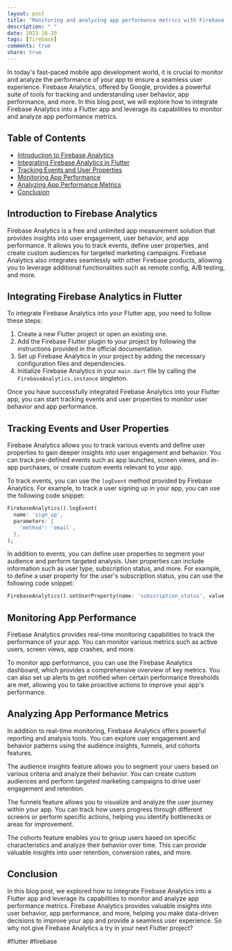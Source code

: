 ```yaml
---
layout: post
title: "Monitoring and analyzing app performance metrics with Firebase Analytics in Flutter"
description: " "
date: 2023-10-20
tags: [firebase]
comments: true
share: true
---
```


In today's fast-paced mobile app development world, it is crucial to monitor and analyze the performance of your app to ensure a seamless user experience. Firebase Analytics, offered by Google, provides a powerful suite of tools for tracking and understanding user behavior, app performance, and more. In this blog post, we will explore how to integrate Firebase Analytics into a Flutter app and leverage its capabilities to monitor and analyze app performance metrics.

## Table of Contents
- [Introduction to Firebase Analytics](#introduction-to-firebase-analytics)
- [Integrating Firebase Analytics in Flutter](#integrating-firebase-analytics-in-flutter)
- [Tracking Events and User Properties](#tracking-events-and-user-properties)
- [Monitoring App Performance](#monitoring-app-performance)
- [Analyzing App Performance Metrics](#analyzing-app-performance-metrics)
- [Conclusion](#conclusion)

## Introduction to Firebase Analytics

Firebase Analytics is a free and unlimited app measurement solution that provides insights into user engagement, user behavior, and app performance. It allows you to track events, define user properties, and create custom audiences for targeted marketing campaigns. Firebase Analytics also integrates seamlessly with other Firebase products, allowing you to leverage additional functionalities such as remote config, A/B testing, and more.

## Integrating Firebase Analytics in Flutter

To integrate Firebase Analytics into your Flutter app, you need to follow these steps:

1. Create a new Flutter project or open an existing one.
2. Add the Firebase Flutter plugin to your project by following the instructions provided in the official documentation.
3. Set up Firebase Analytics in your project by adding the necessary configuration files and dependencies.
4. Initialize Firebase Analytics in your `main.dart` file by calling the `FirebaseAnalytics.instance` singleton.

Once you have successfully integrated Firebase Analytics into your Flutter app, you can start tracking events and user properties to monitor user behavior and app performance.

## Tracking Events and User Properties

Firebase Analytics allows you to track various events and define user properties to gain deeper insights into user engagement and behavior. You can track pre-defined events such as app launches, screen views, and in-app purchases, or create custom events relevant to your app.

To track events, you can use the `logEvent` method provided by Firebase Analytics. For example, to track a user signing up in your app, you can use the following code snippet:

```dart
FirebaseAnalytics().logEvent(
  name: 'sign_up',
  parameters: {
    'method': 'email',
  },
);
```

In addition to events, you can define user properties to segment your audience and perform targeted analysis. User properties can include information such as user type, subscription status, and more. For example, to define a user property for the user's subscription status, you can use the following code snippet:

```dart
FirebaseAnalytics().setUserProperty(name: 'subscription_status', value: 'premium');
```

## Monitoring App Performance

Firebase Analytics provides real-time monitoring capabilities to track the performance of your app. You can monitor various metrics such as active users, screen views, app crashes, and more.

To monitor app performance, you can use the Firebase Analytics dashboard, which provides a comprehensive overview of key metrics. You can also set up alerts to get notified when certain performance thresholds are met, allowing you to take proactive actions to improve your app's performance.

## Analyzing App Performance Metrics

In addition to real-time monitoring, Firebase Analytics offers powerful reporting and analysis tools. You can explore user engagement and behavior patterns using the audience insights, funnels, and cohorts features.

The audience insights feature allows you to segment your users based on various criteria and analyze their behavior. You can create custom audiences and perform targeted marketing campaigns to drive user engagement and retention.

The funnels feature allows you to visualize and analyze the user journey within your app. You can track how users progress through different screens or perform specific actions, helping you identify bottlenecks or areas for improvement.

The cohorts feature enables you to group users based on specific characteristics and analyze their behavior over time. This can provide valuable insights into user retention, conversion rates, and more.

## Conclusion

In this blog post, we explored how to integrate Firebase Analytics into a Flutter app and leverage its capabilities to monitor and analyze app performance metrics. Firebase Analytics provides valuable insights into user behavior, app performance, and more, helping you make data-driven decisions to improve your app and provide a seamless user experience. So why not give Firebase Analytics a try in your next Flutter project?

#flutter #firebase